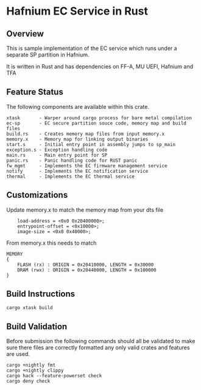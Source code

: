 # Hafnium EC Service in Rust

## Overview
This is sample implementation of the EC service which runs under a separate SP partition in Hafnium.

It is written in Rust and has dependencies on FF-A, MU UEFI, Hafnium and TFA

## Feature Status
The following components are available within this crate.
```
xtask       - Warper around cargo process for bare metal compilation
ec-sp       - EC secure partition souce code, memory map and build files
build.rs    - Creates memory map files from input memory.x
memory.x    - Memory map for linking output binaries
start.s     - Initial entry point in assembly jumps to sp_main
exception.s - Exception handling code
main.rs     - Main entry point for SP
panic.rs    - Panic handling code for RUST panic
fw_mgmt     - Implements the EC firmware management service
notify      - Implements the EC notification service
thermal     - Implements the EC thermal service
```

## Customizations
Update memory.x to match the memory map from your dts file
```
	load-address = <0x0 0x20400000>;
	entrypoint-offset = <0x10000>;
	image-size = <0x0 0x40000>;
```
From memory.x this needs to match
```
MEMORY
{
    FLASH (rx) : ORIGIN = 0x20410000, LENGTH = 0x30000
    DRAM (rwx) : ORIGIN = 0x20440000, LENGTH = 0x100000
}
```

## Build Instructions
`cargo xtask build`

## Build Validation
Before submission the following commands should all be validated to make sure there files are correctly formatted any only valid crates and features are used.
```
cargo +nightly fmt
cargo +nightly clippy
cargo hack --feature-powerset check
cargo deny check
```

